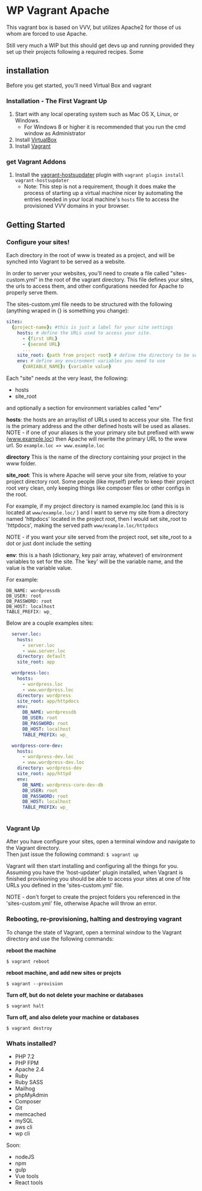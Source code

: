 # WP Vagrant Apache

This vagrant box is based on VVV, but utilizes Apache2 for those of us
whom are forced to use Apache.

Still very much a WIP but this should get devs up and running provided they set
up their projects following a required recipes.
Some

## installation
Before you get started, you'll need Virtual Box and vagrant

### Installation - The First Vagrant Up

1. Start with any local operating system such as Mac OS X, Linux, or Windows.
    * For Windows 8 or higher it is recommended that you run the cmd window as Administrator
1. Install [VirtualBox](https://www.virtualbox.org/wiki/Downloads)
1. Install [Vagrant](https://www.vagrantup.com/downloads.html)

### get Vagrant Addons


1. Install the [vagrant-hostsupdater](https://github.com/cogitatio/vagrant-hostsupdater) plugin 
with `vagrant plugin install vagrant-hostsupdater`
    * Note: This step is not a requirement, though it does make the process of starting up a virtual 
    machine nicer by automating the entries needed in your local machine's `hosts` file to access the 
    provisioned VVV domains in your browser.

## Getting Started


### Configure your sites!


Each directory in the root of www is treated as a project, and will be synched
into Vagrant to be served as a website.

In order to server your websites, you'll need to create a file called "sites-custom.yml" in the root 
of the vagrant directory.  This file defines your sites, the urls to access them, and other configurations 
needed for Apache to properly serve them.


The sites-custom.yml file needs to be structured with the following (anything wraped in {} is something you change):

```yaml
sites:
  {project-name}: #this is just a label for your site settings
    hosts: # define the URLs used to access your site.
      - {first URL}
      - {second URL}
      ...
    site_root: {path from project root} # define the directory to be served, relative to your project directory in www
    env: # define any environment variables you need to use
      {VARIABLE_NAME}: {variable value}
```

Each "site" needs at the very least, the following:
* hosts
* site_root

and optionally a section for environment variables called "env"

**hosts**:
the hosts are an array/list of URLs used to access your site.  The first is the primary address and the other defined hosts
will be used as aliases.  NOTE - if one of your aliases is the your primary site but prefixed with www (www.example.loc) then
Apache will rewrite the primary URL to the www url.  So `example.loc => www.example.loc`

**directory**
This is the name of the directory containing your project in the www folder.

**site_root**:
This is where Apache will serve your site from, relative to your project directory root.  Some people (like myself) 
prefer to keep their project root very clean, only keeping things like composer files or other configs in the root.

For example, if my project directory is named example.loc (and this is is located at `www/example.loc/` )
and I want to serve my site from a directory named 'httpdocs' located in the project root, then I would 
set site_root to 'httpdocs', making the served path `www/example.loc/httpdocs`

NOTE - if you want your site served from the project root, set site_root to a dot or just dont include the setting

**env**:
this is a hash (dictionary, key pair array, whatever) of environment variables to set for the site.
The 'key' will be the variable name, and the value is the variable value.  

For example:
```
DB_NAME: wordpressdb
DB_USER: root
DB_PASSWORD: root
DB_HOST: localhost
TABLE_PREFIX: wp_
```

Below are a couple examples
sites:
  
```yaml
  server.loc:
    hosts:
      - server.loc
      - www.server.loc
    directory: default
    site_root: app

  wordpress-loc:
    hosts:
      - wordpress.loc
      - www.wordpress.loc
    directory: wordpress
    site_root: app/httpdocs
    env:
      DB_NAME: wordpressdb
      DB_USER: root
      DB_PASSWORD: root
      DB_HOST: localhost
      TABLE_PREFIX: wp_

  wordpress-core-dev:
    hosts:
      - wordpress-dev.loc
      - www.wordpress-dev.loc
    directory: wordpress-dev
    site_root: app/httpd
    env:
      DB_NAME: wordpress-core-dev-db
      DB_USER: root
      DB_PASSWORD: root
      DB_HOST: localhost
      TABLE_PREFIX: wp_
      
```


### Vagrant Up

After you have configure your sites, open a terminal window and navigate to the Vagrant directory.  
Then just issue the following command:
`$ vagrant up`

Vagrant will then start installing and configuring all the things for you.  Assuming 
you have the 'host-updater' plugin installed, when Vagrant is finished provisioning you should be able 
to access your sites at one of hte URLs you defined in the 'sites-custom.yml' file.

NOTE - don't forget to create the project folders you referenced in the 'sites-custom.yml' file, 
otherwise Apache will throw an error.

### Rebooting, re-provisioning, halting and destroying vagrant
To change the state of Vagrant, open a terminal window to the Vagrant directory and use the following commands:

**reboot the machine**
```
$ vagrant reboot
```

**reboot machine, and add new sites or projcts**
```
$ vagrant --provision
```


**Turn off, but do not delete your machine or databases**
```
$ vagrant halt
```

**Turn off, and also delete your machine or databases**
```
$ vagrant destroy
```


### Whats installed?
* PHP 7.2
* PHP FPM
* Apache 2.4
* Ruby
* Ruby SASS
* Mailhog
* phpMyAdmin
* Composer
* Git
* memcached
* mySQL
* aws cli
* wp cli

Soon:
* nodeJS
* npm
* gulp
* Vue tools
* React tools